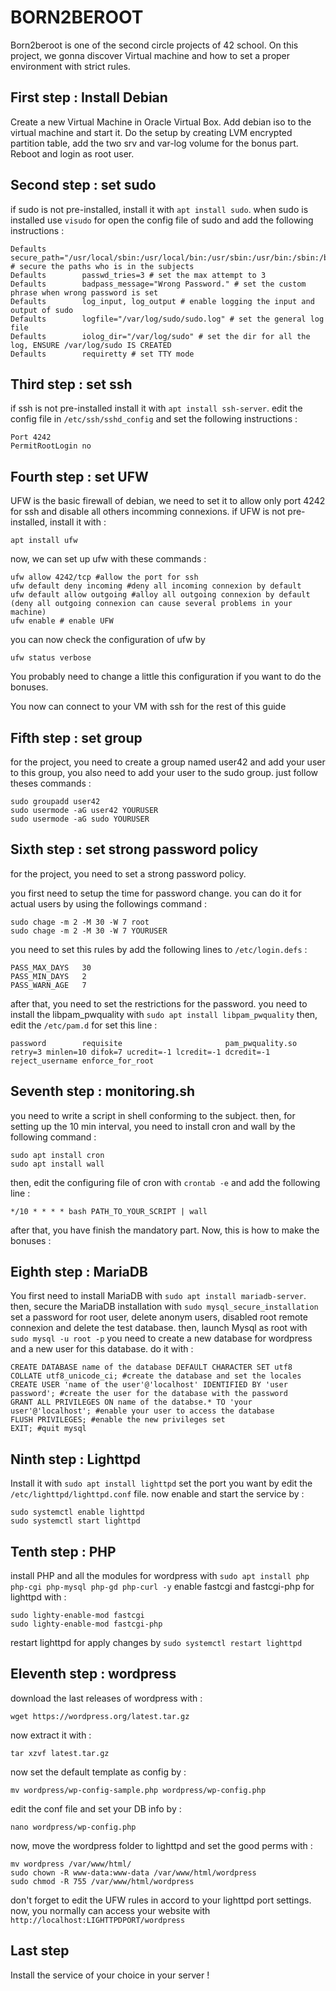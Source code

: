 # BORN2BEROOT
Born2beroot is one of the second circle projects of 42 school.
On this project, we gonna discover Virtual machine and how to set a proper environment with strict rules.

## First step : Install Debian

Create a new Virtual Machine in Oracle Virtual Box.
Add debian iso to the virtual machine and start it.
Do the setup by creating LVM encrypted partition table, add the two srv and var-log volume for the bonus part.
Reboot and login as root user.

## Second step : set sudo

if sudo is not pre-installed, install it with ```apt install sudo```.
when sudo is installed use ```visudo``` for open the config file of sudo and add the following instructions :
```
Defaults        secure_path="/usr/local/sbin:/usr/local/bin:/usr/sbin:/usr/bin:/sbin:/bin:/snap/bin" # secure the paths who is in the subjects
Defaults        passwd_tries=3 # set the max attempt to 3
Defaults        badpass_message="Wrong Password." # set the custom phrase when wrong password is set
Defaults        log_input, log_output # enable logging the input and output of sudo
Defaults        logfile="/var/log/sudo/sudo.log" # set the general log file
Defaults        iolog_dir="/var/log/sudo" # set the dir for all the log, ENSURE /var/log/sudo IS CREATED
Defaults        requiretty # set TTY mode
```

## Third step : set ssh

if ssh is not pre-installed install it with ```apt install ssh-server```.
edit the config file in ```/etc/ssh/sshd_config``` and set the following instructions :

```
Port 4242
PermitRootLogin no
```

## Fourth step : set UFW

UFW is the basic firewall of debian, we need to set it to allow only port 4242 for ssh and disable all others incomming connexions.
if UFW is not pre-installed, install it with :

```apt install ufw```

now, we can set up ufw with these commands :
```
ufw allow 4242/tcp #allow the port for ssh
ufw default deny incoming #deny all incoming connexion by default
ufw default allow outgoing #alloy all outgoing connexion by default (deny all outgoing connexion can cause several problems in your machine)
ufw enable # enable UFW
```

you can now check the configuration of ufw by
```
ufw status verbose
```

You probably need to change a little this configuration if you want to do the bonuses.

You now can connect to your VM with ssh for the rest of this guide

## Fifth step : set group

for the project, you need to create a group named user42 and add your user to this group, you also need to add your user to the sudo group.
just follow theses commands :

```
sudo groupadd user42
sudo usermode -aG user42 YOURUSER
sudo usermode -aG sudo YOURUSER
```

## Sixth step : set strong password policy

for the project, you need to set a strong password policy.

you first need to setup the time for password change. you can do it for actual users by using the followings command :

```
sudo chage -m 2 -M 30 -W 7 root 
sudo chage -m 2 -M 30 -W 7 YOURUSER
```
you need to set this rules by add the following lines to ```/etc/login.defs``` :
```
PASS_MAX_DAYS   30
PASS_MIN_DAYS   2
PASS_WARN_AGE   7
```

after that, you need to set the restrictions for the password.
you need to install the libpam_pwquality with ```sudo apt install libpam_pwquality```
then, edit the ```/etc/pam.d``` for set this line :

```
password        requisite                       pam_pwquality.so retry=3 minlen=10 difok=7 ucredit=-1 lcredit=-1 dcredit=-1 reject_username enforce_for_root
```


## Seventh step : monitoring.sh

you need to write a script in shell conforming to the subject.
then, for setting up the 10 min interval, you need to install cron and wall by the following command :
```
sudo apt install cron
sudo apt install wall
```

then, edit the configuring file of cron with ```crontab -e``` and add the following line :

```
*/10 * * * * bash PATH_TO_YOUR_SCRIPT | wall
```

after that, you have finish the mandatory part. Now, this is how to make the bonuses :

## Eighth step : MariaDB

You first need to install MariaDB with ```sudo apt install mariadb-server```.
then, secure the MariaDB installation with ```sudo mysql_secure_installation```
set a password for root user, delete anonym users, disabled root remote connexion and delete the test database.
then, launch Mysql as root with ```sudo mysql -u root -p```
you need to create a new database for wordpress and a new user for this database.
do it with :
```
CREATE DATABASE name of the database DEFAULT CHARACTER SET utf8 COLLATE utf8_unicode_ci; #create the database and set the locales
CREATE USER 'name of the user'@'localhost' IDENTIFIED BY 'user password'; #create the user for the database with the password
GRANT ALL PRIVILEGES ON name of the databse.* TO 'your user'@'localhost'; #enable your user to access the database
FLUSH PRIVILEGES; #enable the new privileges set
EXIT; #quit mysql
```

## Ninth step : Lighttpd

Install it with ```sudo apt install lighttpd```
set the port you want by edit the ```/etc/lighttpd/lighttpd.conf``` file.
now enable and start the service by :
```
sudo systemctl enable lighttpd
sudo systemctl start lighttpd
```
## Tenth step : PHP

install PHP and all the modules for wordpress with ```sudo apt install php php-cgi php-mysql php-gd php-curl -y```
enable fastcgi and fastcgi-php for lighttpd with : 
```
sudo lighty-enable-mod fastcgi
sudo lighty-enable-mod fastcgi-php
```
restart lighttpd for apply changes by ```sudo systemctl restart lighttpd```

## Eleventh step : wordpress

download the last releases of wordpress with :
```
wget https://wordpress.org/latest.tar.gz
```
now extract it with :
```
tar xzvf latest.tar.gz
```
now set the default template as config by :
```
mv wordpress/wp-config-sample.php wordpress/wp-config.php
```
edit the conf file and set your DB info by :
```
nano wordpress/wp-config.php
```
now, move the wordpress folder to lighttpd and set the good perms with :
```
mv wordpress /var/www/html/
sudo chown -R www-data:www-data /var/www/html/wordpress
sudo chmod -R 755 /var/www/html/wordpress
```
don't forget to edit the UFW rules in accord to your lighttpd port settings.
now, you normally can access your website with ```http://localhost:LIGHTTPDPORT/wordpress```

## Last step

Install the service of your choice in your server !
